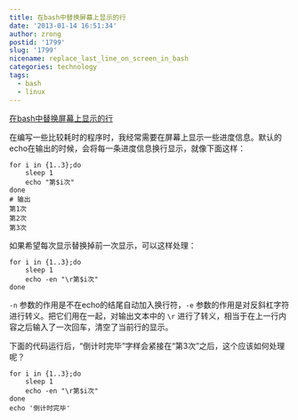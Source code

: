 ```yaml
---
title: 在bash中替换屏幕上显示的行
date: '2013-01-14 16:51:34'
author: zrong
postid: '1799'
slug: '1799'
nicename: replace_last_line_on_screen_in_bash
categories: technology
tags:
  - bash
  - linux
---
```


[在bash中替换屏幕上显示的行](https://blog.zengrong.net/post/1799.html)

在编写一些比较耗时的程序时，我经常需要在屏幕上显示一些进度信息。默认的echo在输出的时候，会将每一条进度信息换行显示，就像下面这样：

``` shell
for i in {1..3};do
	sleep 1
	echo "第$i次"
done
# 输出
第1次
第2次
第3次
```

如果希望每次显示替换掉前一次显示，可以这样处理：

``` shell
for i in {1..3};do
	sleep 1
	echo -en "\r第$i次"
done
```

`-n` 参数的作用是不在echo的结尾自动加入换行符，`-e` 参数的作用是对反斜杠字符进行转义。把它们用在一起，对输出文本中的 `\r` 进行了转义，相当于在上一行内容之后输入了一次回车，清空了当前行的显示。

下面的代码运行后，“倒计时完毕”字样会紧接在“第3次”之后，这个应该如何处理呢？

``` shell
for i in {1..3};do
	sleep 1
	echo -en "\r第$i次"
done
echo '倒计时完毕'
```
